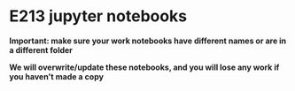 # E213 jupyter notebooks

**Important: make sure your work notebooks have different names or are in a different folder**

**We will overwrite/update these notebooks, and you will lose any work if you haven't made a copy**
